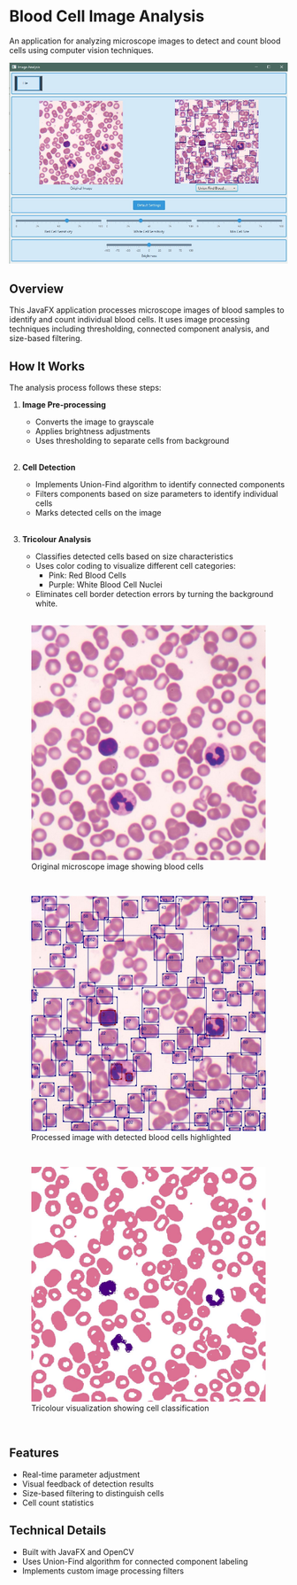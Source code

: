 # Blood Cell Image Analysis

An application for analyzing microscope images to detect and count blood cells using computer vision techniques.

![Original Image](docs/images/Main_view.jpg "Analysis in action!")

## Overview

This JavaFX application processes microscope images of blood samples to identify and count individual blood cells. It uses image processing techniques including thresholding, connected component analysis, and size-based filtering.

## How It Works

The analysis process follows these steps:

1. **Image Pre-processing**
   - Converts the image to grayscale
   - Applies brightness adjustments
   - Uses thresholding to separate cells from background
   
   <br>

2. **Cell Detection**
   - Implements Union-Find algorithm to identify connected components
   - Filters components based on size parameters to identify individual cells
   - Marks detected cells on the image

   <br>

3. **Tricolour Analysis**
   - Classifies detected cells based on size characteristics
   - Uses color coding to visualize different cell categories:
      - Pink: Red Blood Cells
      - Purple: White Blood Cell Nuclei
   - Eliminates cell border detection errors by turning the background white.

   <br>

<figure>
  <img src="docs/images/original_image.jpg" alt="Example Input Image" title="Original microscope image of blood cells">
  <figcaption>Original microscope image showing blood cells</figcaption>
</figure>

 <br>

<figure>
  <img src="docs/images/processed_image.jpg" alt="Analysis Result" title="Blood cells detected and highlighted using image processing">
  <figcaption>Processed image with detected blood cells highlighted</figcaption>
</figure>

 <br>

<figure>
  <img src="docs/images/processed_tricolour_image.jpg" alt="Tricolour Analysis Result" title="Size-based classification: green (normal), blue (small), red (large)">
  <figcaption>Tricolour visualization showing cell classification</figcaption>
</figure>

 <br>

## Features

- Real-time parameter adjustment
- Visual feedback of detection results
- Size-based filtering to distinguish cells
- Cell count statistics

## Technical Details

- Built with JavaFX and OpenCV
- Uses Union-Find algorithm for connected component labeling
- Implements custom image processing filters
